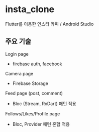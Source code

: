 # insta_clone

Flutter를 이용한 인스타 카피 / Android Studio

## 주요 기술

Login page
- firebase auth, facebook 

Camera page
- Firebase Storage

Feed page (post, comment)
- Bloc (Stream, RxDart) 패턴 적용

Follows/Likes/Profile page
- Bloc, Provider 패턴 혼합 적용


